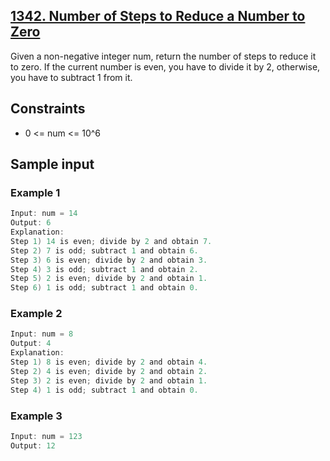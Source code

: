 ## [1342. Number of Steps to Reduce a Number to Zero](https://leetcode.com/problems/number-of-steps-to-reduce-a-number-to-zero/)
 Given a non-negative integer num, return the number of steps to reduce it to zero. If the current number is even, you have to divide it by 2, otherwise, you have to subtract 1 from it.

 ## Constraints
 - 0 <= num <= 10^6
 
 ## Sample input
 ### Example 1
 ```c
 Input: num = 14
 Output: 6
 Explanation: 
 Step 1) 14 is even; divide by 2 and obtain 7. 
 Step 2) 7 is odd; subtract 1 and obtain 6.
 Step 3) 6 is even; divide by 2 and obtain 3. 
 Step 4) 3 is odd; subtract 1 and obtain 2. 
 Step 5) 2 is even; divide by 2 and obtain 1. 
 Step 6) 1 is odd; subtract 1 and obtain 0.
 ```

 ### Example 2
 ```c
 Input: num = 8
 Output: 4
 Explanation: 
 Step 1) 8 is even; divide by 2 and obtain 4. 
 Step 2) 4 is even; divide by 2 and obtain 2. 
 Step 3) 2 is even; divide by 2 and obtain 1. 
 Step 4) 1 is odd; subtract 1 and obtain 0.
 ```

 ### Example 3
 ```c
 Input: num = 123
 Output: 12
 ```